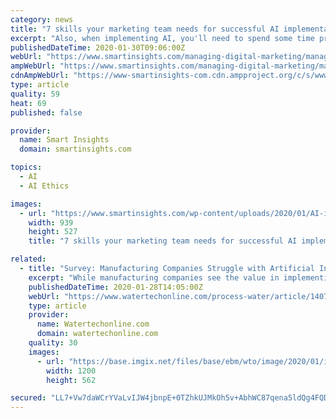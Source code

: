 ```yaml
---
category: news
title: "7 skills your marketing team needs for successful AI implementation"
excerpt: "Also, when implementing AI, you'll need to spend some time preparing your specialists who will work with AI-improved processes. This is a difficult point because it’s connected with ethics, the basic values of your company, and your readiness to apply the results of AI. Implementing AI might be considered a step toward establishing a data ..."
publishedDateTime: 2020-01-30T09:06:00Z
webUrl: "https://www.smartinsights.com/managing-digital-marketing/managing-marketing-technology/7-skills-your-marketing-team-needs-ai-implementation/"
ampWebUrl: "https://www.smartinsights.com/managing-digital-marketing/managing-marketing-technology/7-skills-your-marketing-team-needs-ai-implementation/amp/"
cdnAmpWebUrl: "https://www-smartinsights-com.cdn.ampproject.org/c/s/www.smartinsights.com/managing-digital-marketing/managing-marketing-technology/7-skills-your-marketing-team-needs-ai-implementation/amp/"
type: article
quality: 59
heat: 69
published: false

provider:
  name: Smart Insights
  domain: smartinsights.com

topics:
  - AI
  - AI Ethics

images:
  - url: "https://www.smartinsights.com/wp-content/uploads/2020/01/AI-implementation-priority.png"
    width: 939
    height: 527
    title: "7 skills your marketing team needs for successful AI implementation"

related:
  - title: "Survey: Manufacturing Companies Struggle with Artificial Intelligence Implementation"
    excerpt: "While manufacturing companies see the value in implementing artificial intelligence (AI) solutions, many are struggling to deliver clear results and are reevaluating their strategy, according to a new report. The report was commissioned by Plutoshift, a provider of automated performance monitoring for industrial workflows. The findings revealed ..."
    publishedDateTime: 2020-01-28T14:05:00Z
    webUrl: "https://www.watertechonline.com/process-water/article/14075076/manufacturing-companies-struggling-with-artificial-intelligence-implementation"
    type: article
    provider:
      name: Watertechonline.com
      domain: watertechonline.com
    quality: 30
    images:
      - url: "https://base.imgix.net/files/base/ebm/wto/image/2020/01/iStock_1150208423_ipopba.5e2751427a9f5.png?auto=format&fit=max&w=1200"
        width: 1200
        height: 562

secured: "LL7+Vw7daWCrYVaLvIJW4jbnpE+0TZhkUJMkOh5v+AbhWC87qena5ldQg4FQD+Owk2eWiLHwCbJnXIxXs0or9Di9tpJEK0ISBEX1yczV89D+kH04eLM+2261dWH/CeVuSWdHn6RHIN/GMDGtPQGRIPM/V/x6SXHXAXRJmZP9zrIPNGWZo6Gu6AYzg+xEVjpR6L0Ul+eFH3t8JMGIhSw5iGGYEwmCJFyb2ffYLQfdWaci8mbdB0AdW9nVWnCyj45jwQ4iHHCV/mKOO7BcO9oUGyBgKyPpGrTit04V8/d+/IsUj7J3Tcd7Firx0yIsC1ukIBmaFs/V7rQIxKnXgZIMaAln3H8Wrd2JAyN/xC49rW8dOj9IBESEFPAYMvKQWzzBPx7uUkpRATV8QpMb9lHDcpnWJ9QlDY4t6YI3IGwUlD8I3JQHhdGGreSQcishyRA0Lp/dl8IMPtCLOXiy/V0S1u49y1YJOkiYRvZvCaFhPtY=;JJ4sVBq6FcwYrexPG6Jq+g=="
---
```



